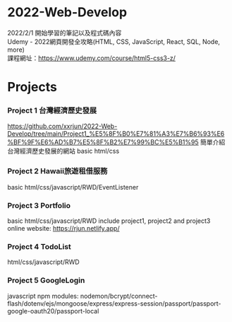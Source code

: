 # 2022-Web-Develop
2022/2/1 開始學習的筆記以及程式碼內容  
Udemy - 2022網頁開發全攻略(HTML, CSS, JavaScript, React, SQL, Node, more)  
課程網址：https://www.udemy.com/course/html5-css3-z/

# Projects
### Project 1 台灣經濟歷史發展
https://github.com/xxrjun/2022-Web-Develop/tree/main/Project1_%E5%8F%B0%E7%81%A3%E7%B6%93%E6%BF%9F%E6%AD%B7%E5%8F%B2%E7%99%BC%E5%B1%95
簡單介紹台灣經濟歷史發展的網站
basic html/css
### Project 2 Hawaii旅遊租借服務
basic html/css/javascript/RWD/EventListener
### Project 3 Portfolio
basic html/css/javascript/RWD
include project1, project2 and project3 
online website: https://rjun.netlify.app/
### Project 4 TodoList
html/css/javascript/RWD
### Project 5 GoogleLogin
javascript
npm modules: nodemon/bcrypt/connect-flash/dotenv/ejs/mongoose/express/express-session/passport/passport-google-oauth20/passport-local


